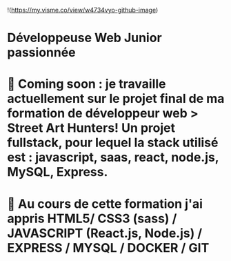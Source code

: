 !(https://my.visme.co/view/w4734vyo-github-image)

# Développeuse Web Junior passionnée 
# 🔭 Coming soon : je travaille actuellement sur le projet final de ma formation de développeur web > Street Art Hunters! Un projet fullstack, pour lequel la stack utilisé est : javascript, saas, react, node.js, MySQL, Express.
# 🌱 Au cours de cette formation j'ai appris HTML5/ CSS3 (sass) / JAVASCRIPT (React.js, Node.js) / EXPRESS / MYSQL / DOCKER / GIT 


<!--
**LeslieCore34/LeslieCore34** is a ✨ _special_ ✨ repository because its `README.md` (this file) appears on your GitHub profile.

Here are some ideas to get you started:


- 🌱 I’m currently learning ...
- 👯 I’m looking to collaborate on ...
- 🤔 I’m looking for help with ...
- 💬 Ask me about ...
- 📫 How to reach me: ...
- 😄 Pronouns: ...
- ⚡ Fun fact: ...
-->
